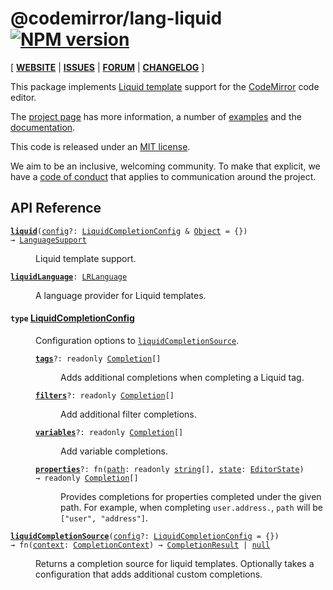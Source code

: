 <!-- NOTE: README.md is generated from src/README.md -->

# @codemirror/lang-liquid [![NPM version](https://img.shields.io/npm/v/@codemirror/lang-liquid.svg)](https://www.npmjs.org/package/@codemirror/lang-liquid)

[ [**WEBSITE**](https://codemirror.net/) | [**ISSUES**](https://github.com/codemirror/dev/issues) | [**FORUM**](https://discuss.codemirror.net/c/next/) | [**CHANGELOG**](https://github.com/codemirror/lang-liquid/blob/main/CHANGELOG.md) ]

This package implements [Liquid
template](https://shopify.github.io/liquid/) support for the
[CodeMirror](https://codemirror.net/) code editor.

The [project page](https://codemirror.net/) has more information, a
number of [examples](https://codemirror.net/examples/) and the
[documentation](https://codemirror.net/docs/).

This code is released under an
[MIT license](https://github.com/codemirror/lang-json/tree/main/LICENSE).

We aim to be an inclusive, welcoming community. To make that explicit,
we have a [code of
conduct](http://contributor-covenant.org/version/1/1/0/) that applies
to communication around the project.

## API Reference

<dl>
<dt id="user-content-liquid">
  <code><strong><a href="#user-content-liquid">liquid</a></strong>(<a id="user-content-liquid^config" href="#user-content-liquid^config">config</a>&#8288;?: <a href="#user-content-liquidcompletionconfig">LiquidCompletionConfig</a> &amp; <a href="https://developer.mozilla.org/en-US/docs/Web/JavaScript/Reference/Global_Objects/Object">Object</a> = {}) → <a href="https://codemirror.net/docs/ref#language.LanguageSupport">LanguageSupport</a></code></dt>

<dd><p>Liquid template support.</p>
</dd>
<dt id="user-content-liquidlanguage">
  <code><strong><a href="#user-content-liquidlanguage">liquidLanguage</a></strong>: <a href="https://codemirror.net/docs/ref#language.LRLanguage">LRLanguage</a></code></dt>

<dd><p>A language provider for Liquid templates.</p>
</dd>
<dt id="user-content-liquidcompletionconfig">
  <h4>
    <code>type</code>
    <a href="#user-content-liquidcompletionconfig">LiquidCompletionConfig</a></h4>
</dt>

<dd><p>Configuration options to
<a href="#user-content-liquidcompletionsource"><code>liquidCompletionSource</code></a>.</p>
<dl><dt id="user-content-liquidcompletionconfig.tags">
  <code><strong><a href="#user-content-liquidcompletionconfig.tags">tags</a></strong>&#8288;?: readonly <a href="https://codemirror.net/docs/ref#autocomplete.Completion">Completion</a>[]</code></dt>

<dd><p>Adds additional completions when completing a Liquid tag.</p>
</dd><dt id="user-content-liquidcompletionconfig.filters">
  <code><strong><a href="#user-content-liquidcompletionconfig.filters">filters</a></strong>&#8288;?: readonly <a href="https://codemirror.net/docs/ref#autocomplete.Completion">Completion</a>[]</code></dt>

<dd><p>Add additional filter completions.</p>
</dd><dt id="user-content-liquidcompletionconfig.variables">
  <code><strong><a href="#user-content-liquidcompletionconfig.variables">variables</a></strong>&#8288;?: readonly <a href="https://codemirror.net/docs/ref#autocomplete.Completion">Completion</a>[]</code></dt>

<dd><p>Add variable completions.</p>
</dd><dt id="user-content-liquidcompletionconfig.properties">
  <code><strong><a href="#user-content-liquidcompletionconfig.properties">properties</a></strong>&#8288;?: fn(<a id="user-content-liquidcompletionconfig.properties^path" href="#user-content-liquidcompletionconfig.properties^path">path</a>: readonly <a href="https://developer.mozilla.org/en-US/docs/Web/JavaScript/Reference/Global_Objects/String">string</a>[], <a id="user-content-liquidcompletionconfig.properties^state" href="#user-content-liquidcompletionconfig.properties^state">state</a>: <a href="https://codemirror.net/docs/ref#state.EditorState">EditorState</a>) → readonly <a href="https://codemirror.net/docs/ref#autocomplete.Completion">Completion</a>[]</code></dt>

<dd><p>Provides completions for properties completed under the given
path. For example, when completing <code>user.address.</code>, <code>path</code> will
be <code>[&quot;user&quot;, &quot;address&quot;]</code>.</p>
</dd></dl>

</dd>
<dt id="user-content-liquidcompletionsource">
  <code><strong><a href="#user-content-liquidcompletionsource">liquidCompletionSource</a></strong>(<a id="user-content-liquidcompletionsource^config" href="#user-content-liquidcompletionsource^config">config</a>&#8288;?: <a href="#user-content-liquidcompletionconfig">LiquidCompletionConfig</a> = {}) → fn(<a id="user-content-liquidcompletionsource^returns^context" href="#user-content-liquidcompletionsource^returns^context">context</a>: <a href="https://codemirror.net/docs/ref#autocomplete.CompletionContext">CompletionContext</a>) → <a href="https://codemirror.net/docs/ref#autocomplete.CompletionResult">CompletionResult</a> | <a href="https://developer.mozilla.org/en-US/docs/Web/JavaScript/Reference/Global_Objects/null">null</a></code></dt>

<dd><p>Returns a completion source for liquid templates. Optionally takes
a configuration that adds additional custom completions.</p>
</dd>
</dl>
